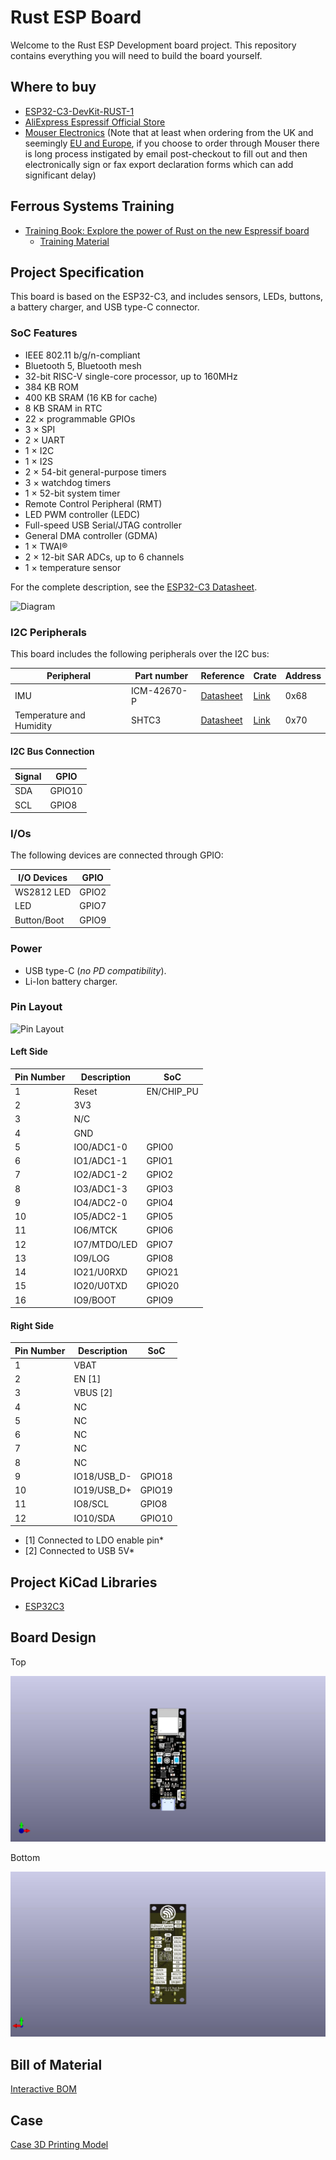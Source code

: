 # Rust ESP Board

Welcome to the Rust ESP Development board project. This repository contains everything you will need to build the board yourself.

## Where to buy

* [ESP32-C3-DevKit-RUST-1](https://www.espressif.com/en/products/devkits)
* [AliExpress Espressif Official Store](https://www.aliexpress.com/item/1005004418342288.html)
* [Mouser Electronics](https://www2.mouser.com/ProductDetail/Espressif-Systems/ESP32-C3-DevKit-RUST-1?qs=4ASt3YYao0WvXOj9TGjU2A%3D%3D)
(Note that at least when ordering from the UK and seemingly [EU and Europe](https://www.mouser.co.uk/saleterms/), if you choose to
order through Mouser there is long process instigated by email post-checkout to fill out and then electronically sign or fax export declaration forms
which can add significant delay)

## Ferrous Systems Training

* [Training Book: Explore the power of Rust on the new Espressif board](https://github.com/esp-rs/std-training)
  * [Training Material](https://esp-rs.github.io/std-training/)

## Project Specification

This board is based on the ESP32-C3, and includes sensors, LEDs, buttons, a battery charger, and USB type-C connector.

### SoC Features

* IEEE 802.11 b/g/n-compliant
* Bluetooth 5, Bluetooth mesh
* 32-bit RISC-V single-core processor, up to 160MHz
* 384 KB ROM
* 400 KB SRAM (16 KB for cache)
* 8 KB SRAM in RTC
* 22 × programmable GPIOs
* 3 × SPI
* 2 × UART
* 1 × I2C
* 1 × I2S
* 2 × 54-bit general-purpose timers
* 3 × watchdog timers
* 1 × 52-bit system timer
* Remote Control Peripheral (RMT)
* LED PWM controller (LEDC)
* Full-speed USB Serial/JTAG controller
* General DMA controller (GDMA)
* 1 × TWAI®
* 2 × 12-bit SAR ADCs, up to 6 channels
* 1 × temperature sensor

For the complete description, see the [ESP32-C3 Datasheet](https://www.espressif.com/sites/default/files/documentation/esp32-c3_datasheet_en.pdf).

![Diagram](assets/rust_board_v1.2_diagram.png)

### I2C Peripherals

This board includes the following peripherals over the I2C bus:

| Peripheral               | Part number | Reference                                                                                                      | Crate                                     | Address |
| ------------------------ | ----------- | -------------------------------------------------------------------------------------------------------------- | ----------------------------------------- | ------- |
| IMU                      | ICM-42670-P | [Datasheet](https://invensense.tdk.com/download-pdf/icm-42670-p-datasheet/)                                    | [Link](https://crates.io/crates/icm42670) | 0x68    |
| Temperature and Humidity | SHTC3       | [Datasheet](https://www.mouser.com/datasheet/2/682/Sensirion_04202018_HT_DS_SHTC3_Preliminiary_D2-1323493.pdf) | [Link](https://crates.io/crates/shtcx)    | 0x70    |

#### I2C Bus Connection

| Signal | GPIO   |
| ------ | ------ |
| SDA    | GPIO10 |
| SCL    | GPIO8  |

### I/Os

The following devices are connected through GPIO:

| I/O Devices | GPIO  |
| ----------- | ----- |
| WS2812 LED  | GPIO2 |
| LED         | GPIO7 |
| Button/Boot | GPIO9 |

### Power

* USB type-C (*no PD compatibility*).
* Li-Ion battery charger.

### Pin Layout

![Pin Layout](assets/rust_board_v1_pin-layout.png)


#### Left Side

| Pin Number | Description  | SoC        |
| ---------- | ------------ | ---------- |
| 1          | Reset        | EN/CHIP_PU |
| 2          | 3V3          |            |
| 3          | N/C          |            |
| 4          | GND          |            |
| 5          | IO0/ADC1-0   | GPIO0      |
| 6          | IO1/ADC1-1   | GPIO1      |
| 7          | IO2/ADC1-2   | GPIO2      |
| 8          | IO3/ADC1-3   | GPIO3      |
| 9          | IO4/ADC2-0   | GPIO4      |
| 10         | IO5/ADC2-1   | GPIO5      |
| 11         | IO6/MTCK     | GPIO6      |
| 12         | IO7/MTDO/LED | GPIO7      |
| 13         | IO9/LOG      | GPIO8      |
| 14         | IO21/U0RXD   | GPIO21     |
| 15         | IO20/U0TXD   | GPIO20     |
| 16         | IO9/BOOT     | GPIO9      |

#### Right Side

| Pin Number | Description | SoC    |
| ---------- | ----------- | ------ |
| 1          | VBAT        |        |
| 2          | EN [1]      |        |
| 3          | VBUS [2]    |        |
| 4          | NC          |        |
| 5          | NC          |        |
| 6          | NC          |        |
| 7          | NC          |        |
| 8          | NC          |        |
| 9          | IO18/USB_D- | GPIO18 |
| 10         | IO19/USB_D+ | GPIO19 |
| 11         | IO8/SCL     | GPIO8  |
| 12         | IO10/SDA    | GPIO10 |

  * [1] Connected to LDO enable pin*
  * [2] Connected to USB 5V*

## Project KiCad Libraries

* [ESP32C3](https://github.com/espressif/kicad-libraries)

## Board Design

Top

![TOP](assets/esp-rust-board_top.jpg)

Bottom

![BOT](assets/esp-rust-board_bot.jpg)

## Bill of Material

[Interactive BOM](https://esp-rs.github.io/esp-rust-board/)

## Case

[Case 3D Printing Model](https://www.printables.com/model/288200-minimalistic-case-for-esp32-c3-devkit-rust-1)
